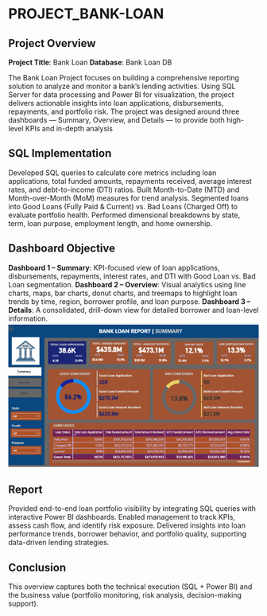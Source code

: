 # PROJECT_BANK-LOAN
## Project Overview
**Project Title**: Bank Loan
**Database**: Bank Loan DB

The Bank Loan Project focuses on building a comprehensive reporting solution to analyze and monitor a bank’s lending activities. Using SQL Server for data processing and Power BI for visualization, the project delivers actionable insights into loan applications, disbursements, repayments, and portfolio risk.
The project was designed around three dashboards — Summary, Overview, and Details — to provide both high-level KPIs and in-depth analysis

## SQL Implementation

Developed SQL queries to calculate core metrics including loan applications, total funded amounts, repayments received, average interest rates, and debt-to-income (DTI) ratios.
Built Month-to-Date (MTD) and Month-over-Month (MoM) measures for trend analysis.
Segmented loans into Good Loans (Fully Paid & Current) vs. Bad Loans (Charged Off) to evaluate portfolio health.
Performed dimensional breakdowns by state, term, loan purpose, employment length, and home ownership.

## Dashboard Objective

**Dashboard 1 – Summary**: KPI-focused view of loan applications, disbursements, repayments, interest rates, and DTI with Good Loan vs. Bad Loan segmentation.
**Dashboard 2 – Overview**: Visual analytics using line charts, maps, bar charts, donut charts, and treemaps to highlight loan trends by time, region, borrower profile, and loan purpose.
**Dashboard 3 – Details**: A consolidated, drill-down view for detailed borrower and loan-level information.
[![Dashboard Preview](https://github.com/Ayobami-hubs/PROJECT_BANK-LOAN/blob/main/Screenshot%20(380).png)](https://github.com/Ayobami-hubs/PROJECT_BANK-LOAN/blob/main/BankLoanDashBoard.pdf.pdf)

## Report

Provided end-to-end loan portfolio visibility by integrating SQL queries with interactive Power BI dashboards.
Enabled management to track KPIs, assess cash flow, and identify risk exposure.
Delivered insights into loan performance trends, borrower behavior, and portfolio quality, supporting data-driven lending strategies.

## Conclusion

This overview captures both the technical execution (SQL + Power BI) and the business value (portfolio monitoring, risk analysis, decision-making support).
